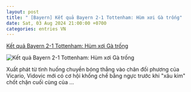 ```yaml
---
layout: post
title: " [Bayern] Kết quả Bayern 2-1 Tottenham: Hùm xơi Gà trống"
date: Sat, 03 Aug 2024 21:00:00 +0700
categories: entries VN
---
```

[Kết quả Bayern 2-1 Tottenham: Hùm xơi Gà trống](https://bongdaplus.vn/giao-huu-bong-da/ket-qua-bayern-vs-tottenham-4399902408.html)

![Kết quả Bayern 2-1 Tottenham: Hùm xơi Gà trống](https://cdn.bongdaplus.vn/Assets/Media/2024/08/03/42/bayern-tottenham.jpg)

Xuất phát từ tình huống chuyền bóng thẳng vào chân đối phương của Vicario, Vidovic mới có cơ hội khống chế bằng ngực trước khi "xâu kim" chốt chặn cuối cùng của ...

